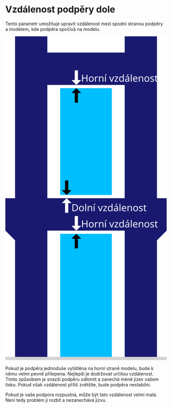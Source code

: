 Vzdálenost podpěry dole
====
Tento parametr umožňuje upravit vzdálenost mezi spodní stranou podpěry a modelem, kde podpěra spočívá na modelu.

![Dolní vzdálenost mezi tmavě modrým modelem a světle modrou podpěrou](../images/support_top_bottom_distance_cs.svg)

Pokud je podpěra jednoduše vytištěna na horní straně modelu, bude k němu velmi pevně přilepena. Nejlepší je dodržovat určitou vzdálenost. Tímto způsobem je snazší podpěru odlomit a zanechá méně jizev vašem tisku. Pokud však vzdálenost příliš zvětšíte, bude podpěra nestabilní.

Pokud je vaše podpora rozpustná, může být tato vzdálenost velmi malá. Není tedy problém ji rozbít a nezanechává jizvu.